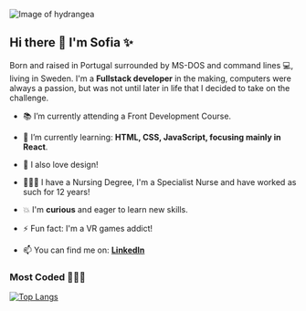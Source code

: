 ![Image of hydrangea](https://media-exp1.licdn.com/dms/image/C4E16AQGl353wp0-D3Q/profile-displaybackgroundimage-shrink_350_1400/0?e=1609977600&v=beta&t=Og7h0PDxtK7AlirSqPAXrO9DxsnObfvB-HluuuZi5jg)

## Hi there 👋 I'm Sofia ✨ 

Born and raised in Portugal surrounded by MS-DOS and command lines 💻, living in Sweden. 
I'm a __Fullstack developer__ in the making, computers were always a passion, but was not until later in life that I decided to take on the challenge. 

 - 📚 I’m currently attending a Front Development Course. 
 - 🌱 I’m currently learning: __HTML, CSS, JavaScript, focusing mainly in React__.
 - 🌈 I also love design!
 - 👩🏻‍⚕️ I have a Nursing Degree, I'm a Specialist Nurse and have worked as such for 12 years!
 - 💥 I'm __curious__ and eager to learn new skills.
 - ⚡ Fun fact: I'm a VR games addict!
 
 - 📫 You can find me on: [__LinkedIn__](https://www.linkedin.com/in/sofiavazsousa/)
 
 
 
 ### Most Coded 👩🏻‍💻
 
 [![Top Langs](https://github-readme-stats.vercel.app/api/top-langs/?username=sofiavazs&layout=compact)](https://github.com/sofiavazs/github-readme-stats)


<!--
**sofiavazs/sofiavazs** is a ✨ _special_ ✨ repository because its `README.md` (this file) appears on your GitHub profile.


-->
